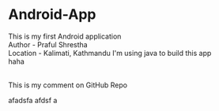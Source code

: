 # Android-App
This is my first Android application 
<br>
Author - Praful Shrestha
<br>
Location - Kalimati, Kathmandu
I'm using java to build this app
<br>
haha

<br>
This is my comment on GitHub Repo

afadsfa 
 afdsf a 